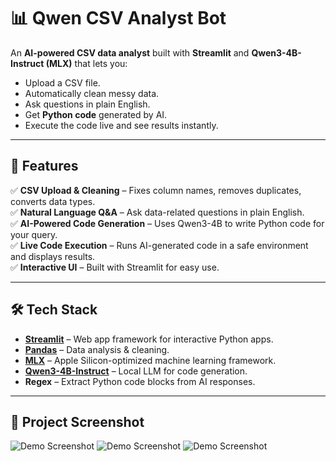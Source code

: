 # 📊 Qwen CSV Analyst Bot

An **AI-powered CSV data analyst** built with **Streamlit** and **Qwen3-4B-Instruct (MLX)** that lets you:
- Upload a CSV file.
- Automatically clean messy data.
- Ask questions in plain English.
- Get **Python code** generated by AI.
- Execute the code live and see results instantly.

---

## 🚀 Features
✅ **CSV Upload & Cleaning** – Fixes column names, removes duplicates, converts data types.  
✅ **Natural Language Q&A** – Ask data-related questions in plain English.  
✅ **AI-Powered Code Generation** – Uses Qwen3-4B to write Python code for your query.  
✅ **Live Code Execution** – Runs AI-generated code in a safe environment and displays results.  
✅ **Interactive UI** – Built with Streamlit for easy use.

---

## 🛠 Tech Stack
- **[Streamlit](https://streamlit.io/)** – Web app framework for interactive Python apps.
- **[Pandas](https://pandas.pydata.org/)** – Data analysis & cleaning.
- **[MLX](https://github.com/ml-explore/mlx)** – Apple Silicon-optimized machine learning framework.
- **[Qwen3-4B-Instruct](https://huggingface.co/mlx-community/Qwen3-4B-Instruct-2507-4bit)** – Local LLM for code generation.
- **Regex** – Extract Python code blocks from AI responses.

---
## 📸 Project Screenshot

![Demo Screenshot](demo1.jpeg "Project Demo")
![Demo Screenshot](demo2.jpeg "Project Demo")
![Demo Screenshot](demo3.jpeg "Project Demo")

